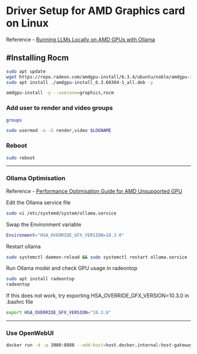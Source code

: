 
# Driver Setup for AMD Graphics card on Linux

Reference - [Running LLMs Locally on AMD GPUs with Ollama](https://www.amd.com/en/developer/resources/technical-articles/running-llms-locally-on-amd-gpus-with-ollama.html)

## #Installing Rocm 
```bash
sudo apt update
wget https://repo.radeon.com/amdgpu-install/6.3.4/ubuntu/noble/amdgpu-install_6.3.60304-1_all.deb
sudo apt install ./amdgpu-install_6.3.60304-1_all.deb -y
```

```bash
amdgpu-install -y --usecase=graphics,rocm
```

### Add user to render and video groups
```bash
groups
```
```bash
sudo usermod -a -G render,video $LOGNAME
```

### Reboot
```bash
sudo reboot
```
---
### Ollama Optimisation
Reference - [Performance Optimisation Guide for AMD Unsupported GPU](https://www.conroyp.com/articles/running-ollama-ubuntu-unsupported-amd-gpu-performance-guide)  

Edit the Ollama service file
```bash
sudo vi /etc/systemd/system/ollama.service
```
Swap the Environment variable
```bash
Environment="HSA_OVERRIDE_GFX_VERSION=10.3.0"
```
Restart ollama
```bash
sudo systemctl daemon-reload && sudo systemctl restart ollama.service
```
Run Ollama model and check GPU usage in radeontop
```bash
sudo apt install radeontop
radeontop
```
If this does not work, try exporting HSA_OVERRIDE_GFX_VERSION=10.3.0 in .bashrc file
```bash
export HSA_OVERRIDE_GFX_VERSION="10.3.0"
```
---
### Use OpenWebUI
```bash
docker run -d -p 3000:8080 --add-host=host.docker.internal:host-gateway -v open-webui:/app/backend/data --name open-webui --restart always ghcr.io/open-webui/open-webui:main
```
